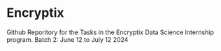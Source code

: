 # Encryptix
Github Reporitory for the Tasks in the Encryptix Data Science Internship program. Batch 2: June 12 to July 12 2024
